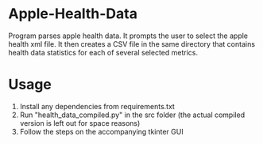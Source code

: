 # Apple-Health-Data
Program parses apple health data. It prompts the user to select the apple health xml file. It then creates a CSV file in the same directory that contains health data statistics for each of several selected metrics. 

# Usage
1. Install any dependencies from requirements.txt
2. Run "health_data_compiled.py" in the src folder (the actual compiled version is left out for space reasons)
3. Follow the steps on the accompanying tkinter GUI

